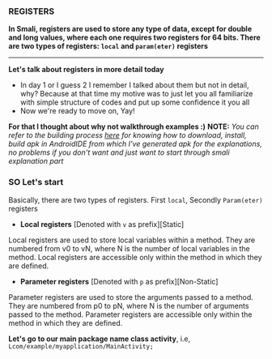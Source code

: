 ### REGISTERS
**In Smali, registers are used to store any type of data, except for double and long values, where each one requires two registers for 64 bits. There are two types of registers: `local` and `param(eter)` registers**
***


**Let's talk about registers in more detail today**
- In day 1 or I guess 2 I remember I talked about them but not in detail, why? Because at that time my motive was to just let you all familiarize with simple structure of codes and put up some confidence it you all
- Now we're ready to move on, Yay!

**For that I thought about why not walkthrough examples :)**
**NOTE:** _You can refer to the building process [here](https://github.com/AbhiTheModder/understand-smali/blob/main/AndroidIDE.md) for knowing how to download, install, build apk in AndroidIDE from which I've generated apk for the explanations, no problems if you don't want and just want to start through smali explanation part_

### SO Let's start
Basically, there are two types of registers.
First `local`, Secondly `Param(eter)` registers

* **Local registers** [Denoted with `v` as prefix][Static]

Local registers are used to store local variables within a method. They are numbered from v0 to vN, where N is the number of local variables in the method. Local registers are accessible only within the method in which they are defined.

* **Parameter registers** [Denoted with `p` as prefix][Non-Static]

Parameter registers are used to store the arguments passed to a method. They are numbered from p0 to pN, where N is the number of arguments passed to the method. Parameter registers are accessible only within the method in which they are defined.


**Let's go to our main package name class activity**, i.e, `Lcom/example/myapplication/MainActivity;`


